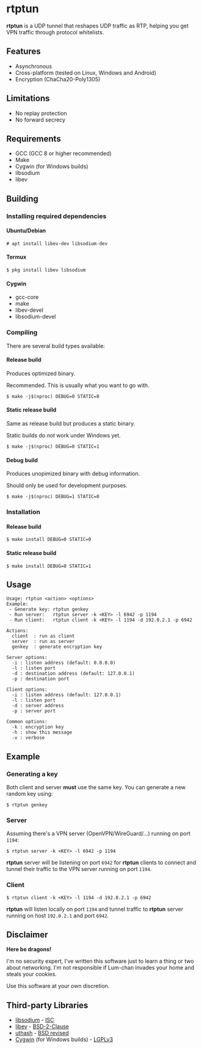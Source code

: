 # rtptun
__rtptun__ is a UDP tunnel that reshapes UDP traffic as RTP, helping you get VPN traffic through protocol whitelists.

## Features
 * Asynchronous
 * Cross-platform (tested on Linux, Windows and Android)
 * Encryption (ChaCha20-Poly1305)

## Limitations
 * No replay protection
 * No forward secrecy

## Requirements
 * GCC (GCC 8 or higher recommended)
 * Make
 * Cygwin (for Windows builds)
 * libsodium
 * libev

## Building
### Installing required dependencies
#### Ubuntu/Debian
```
# apt install libev-dev libsodium-dev
```
#### Termux
```
$ pkg install libev libsodium
```
#### Cygwin
 * gcc-core
 * make
 * libev-devel
 * libsodium-devel

### Compiling
There are several build types available:

#### Release build
Produces optimized binary.

Recommended. This is usually what you want to go with.
```
$ make -j$(nproc) DEBUG=0 STATIC=0
```

#### Static release build
Same as release build but produces a static binary.

Static builds do _not_ work under Windows yet.
```
$ make -j$(nproc) DEBUG=0 STATIC=1
```

#### Debug build
Produces unopimized binary with debug information.

Should only be used for development purposes.
```
$ make -j$(nproc) DEBUG=1 STATIC=0
```

### Installation
#### Release build
```
$ make install DEBUG=0 STATIC=0
```

#### Static release build
```
$ make install DEBUG=0 STATIC=1
```

## Usage
```
Usage: rtptun <action> <options>
Example:
 - Generate key: rtptun genkey
 - Run server:   rtptun server -k <KEY> -l 6942 -p 1194
 - Run client:   rtptun client -k <KEY> -l 1194 -d 192.0.2.1 -p 6942

Actions:
  client  : run as client
  server  : run as server
  genkey  : generate encryption key

Server options:
  -i : listen address (default: 0.0.0.0)
  -l : listen port
  -d : destination address (default: 127.0.0.1)
  -p : destination port

Client options:
  -i : listen address (default: 127.0.0.1)
  -l : listen port
  -d : server address
  -p : server port

Common options:
  -k : encryption key
  -h : show this message
  -v : verbose
```

## Example
### Generating a key
Both client and server __must__ use the same key. You can generate a new random key using:
```
$ rtptun genkey
```

### Server
Assuming there's a VPN server (OpenVPN/WireGuard/...) running on port `1194`:
```
$ rtptun server -k <KEY> -l 6942 -p 1194
```
__rtptun__ server will be listening on port `6942` for __rtptun__ clients to connect and tunnel their traffic to the VPN server running on port `1194`.

### Client
```
$ rtptun client -k <KEY> -l 1194 -d 192.0.2.1 -p 6942
```
__rtptun__ will listen locally on port `1194` and tunnel traffic to __rtptun__ server running on host `192.0.2.1` and port `6942`.

## Disclaimer
__Here be dragons!__

I'm no security expert, I've written this software just to learn a thing or two about networking.
I'm not responsible if Lum-chan invades your home and steals your cookies.

Use this software at your own discretion.

## Third-party Libraries
 * [libsodium](https://doc.libsodium.org/) - [ISC](https://raw.githubusercontent.com/jedisct1/libsodium/master/LICENSE)
 * [libev](http://software.schmorp.de/pkg/libev.html) - [BSD-2-Clause](http://cvs.schmorp.de/libev/LICENSE?revision=1.11&view=markup&pathrev=MAIN)
 * [uthash](https://troydhanson.github.io/uthash/) - [BSD revised](https://troydhanson.github.io/uthash/license.html)
 * [Cygwin](https://www.cygwin.com/) (for Windows builds) - [LGPLv3](https://www.cygwin.com/COPYING)